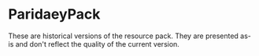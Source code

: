 # ParidaeyPack

These are historical versions of the resource pack. They are presented as-is and don't reflect the quality of the current version.
